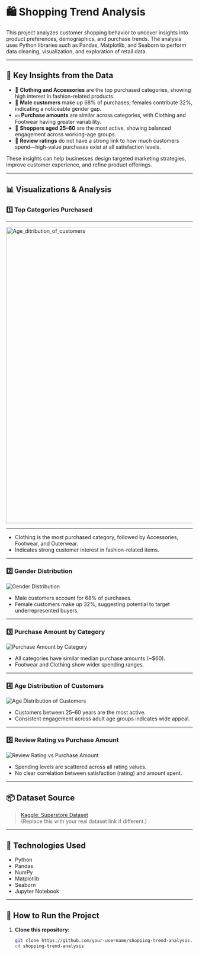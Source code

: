 # 🛍️ Shopping Trend Analysis

This project analyzes customer shopping behavior to uncover insights into product preferences, demographics, and purchase trends. The analysis uses Python libraries such as Pandas, Matplotlib, and Seaborn to perform data cleaning, visualization, and exploration of retail data.

---

## 📌 Key Insights from the Data

- 👕 **Clothing and Accessories** are the top purchased categories, showing high interest in fashion-related products.
- 👨 **Male customers** make up 68% of purchases; females contribute 32%, indicating a noticeable gender gap.
- 💵 **Purchase amounts** are similar across categories, with Clothing and Footwear having greater variability.
- 👥 **Shoppers aged 25–60** are the most active, showing balanced engagement across working-age groups.
- 🌟 **Review ratings** do not have a strong link to how much customers spend—high-value purchases exist at all satisfaction levels.

These insights can help businesses design targeted marketing strategies, improve customer experience, and refine product offerings.

---

## 📊 Visualizations & Analysis

### 1️⃣ Top Categories Purchased
---

   <img src="Screenshot_visualizations/Age_ditribution_of_customers.png" alt="Age_ditribution_of_customers" width="800"/>
   
---
- Clothing is the most purchased category, followed by Accessories, Footwear, and Outerwear.
- Indicates strong customer interest in fashion-related items.

---

### 2️⃣ Gender Distribution

![Gender Distribution](./634b5ac3-f5e1-4775-b737-406ec4a1dac0.png)

- Male customers account for 68% of purchases.
- Female customers make up 32%, suggesting potential to target underrepresented buyers.

---

### 3️⃣ Purchase Amount by Category

![Purchase Amount by Category](./cacebaf1-e3d4-458e-9faa-946e83a626c3.png)

- All categories have similar median purchase amounts (~$60).
- Footwear and Clothing show wider spending ranges.

---

### 4️⃣ Age Distribution of Customers

![Age Distribution of Customers](./73a67520-de51-400b-b43c-ad43e001a242.png)

- Customers between 25–60 years are the most active.
- Consistent engagement across adult age groups indicates wide appeal.

---

### 5️⃣ Review Rating vs Purchase Amount

![Review Rating vs Purchase Amount](./5fa462f1-211a-41d8-9814-3b9cc51282c5.png)

- Spending levels are scattered across all rating values.
- No clear correlation between satisfaction (rating) and amount spent.

---

## 📦 Dataset Source

> [Kaggle: Superstore Dataset](https://www.kaggle.com/datasets/vivek468/superstore-dataset-final)  
(Replace this with your real dataset link if different.)

---

## 🧰 Technologies Used

- Python
- Pandas
- NumPy
- Matplotlib
- Seaborn
- Jupyter Notebook

---

## 🚀 How to Run the Project

1. **Clone this repository:**
   ```bash
   git clone https://github.com/your-username/shopping-trend-analysis.git
   cd shopping-trend-analysis
